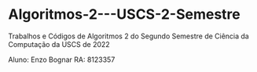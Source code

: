 # Algoritmos-2---USCS-2-Semestre
Trabalhos e Códigos de Algoritmos 2 do Segundo Semestre de Ciência da Computação da USCS de 2022

Aluno: Enzo Bognar
RA: 8123357
